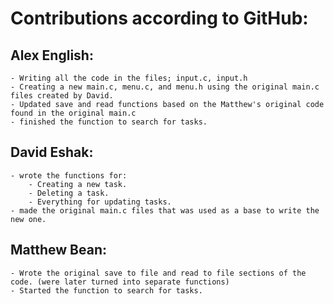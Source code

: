 # Contributions according to GitHub:


## Alex English:
	- Writing all the code in the files; input.c, input.h
	- Creating a new main.c, menu.c, and menu.h using the original main.c files created by David.
	- Updated save and read functions based on the Matthew's original code found in the original main.c
	- finished the function to search for tasks.

## David Eshak: 
	- wrote the functions for:
		- Creating a new task.
		- Deleting a task.
		- Everything for updating tasks.
	- made the original main.c files that was used as a base to write the new one.

## Matthew Bean:
	- Wrote the original save to file and read to file sections of the code. (were later turned into separate functions)
	- Started the function to search for tasks.
	
